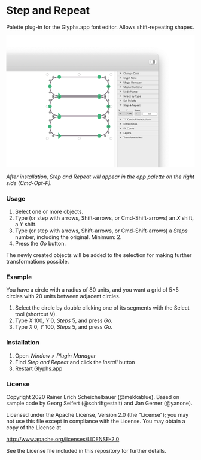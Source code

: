 # Step and Repeat

 Palette plug-in for the Glyphs.app font editor. Allows shift-repeating shapes.

![Step and Repeat](StepAndRepeat.png)

*After installation, Step and Repeat will appear in the app palette on the right side (Cmd-Opt-P).*

### Usage

1. Select one or more objects.
2. Type (or step with arrows, Shift-arrows, or Cmd-Shift-arrows) an *X* shift, a *Y* shift.
3. Type (or step with arrows, Shift-arrows, or Cmd-Shift-arrows) a *Steps* number, including the original. Minimum: 2.
4. Press the *Go* button.

The newly created objects will be added to the selection for making further transformations possible.

### Example

You have a circle with a radius of 80 units, and you want a grid of 5×5 circles with 20 units between adjacent circles.

1. Select the circle by double clicking one of its segments with the Select tool (shortcut V).
2. Type *X* 100, *Y* 0, *Steps* 5, and press *Go.*
3. Type *X* 0, *Y* 100, *Steps* 5, and press *Go.*

### Installation

1. Open *Window > Plugin Manager*
2. Find *Step and Repeat* and click the *Install* button
3. Restart Glyphs.app

### License

Copyright 2020 Rainer Erich Scheichelbauer (@mekkablue).
Based on sample code by Georg Seifert (@schriftgestalt) and Jan Gerner (@yanone).

Licensed under the Apache License, Version 2.0 (the "License");
you may not use this file except in compliance with the License.
You may obtain a copy of the License at

http://www.apache.org/licenses/LICENSE-2.0

See the License file included in this repository for further details.
